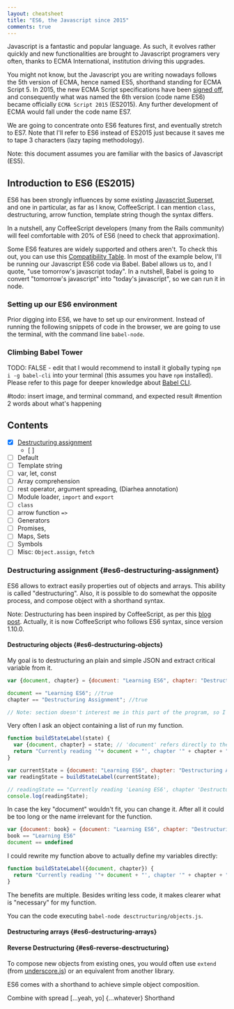 ```yaml
---
layout: cheatsheet
title: "ES6, the Javascript since 2015"
comments: true
---
```


Javascript is a fantastic and popular language. As such, it evolves rather quickly and new functionalities  are brought to Javascript programers very often, thanks to ECMA International, institution driving this upgrades.

You might not know, but the Javascript you are writing nowadays follows the 5th version of ECMA, hence named ES5, shorthand standing for ECMA Script 5. In 2015, the new ECMA Script specifications have been [signed off](http://www.ecma-international.org/ecma-262/6.0/index.html), and consequently what was named the 6th version (code name ES6) became officially `ECMA Script 2015` (ES2015). Any further development of ECMA would fall under the code name ES7.

We are going to concentrate onto ES6 features first, and eventually stretch to ES7. Note that I'll refer to ES6 instead of ES2015 just because it saves me to tape 3 characters (lazy taping methodology).

Note: this document assumes you are familiar with the basics of Javascript (ES5).

## Introduction to ES6 (ES2015)

ES6 has been strongly influences by some existing [Javascript Superset](https://github.com/jashkenas/coffeescript/wiki/List-of-languages-that-compile-to-JS), and one in particular, as far as I know, CoffeeScript. I can mention `class`, destructuring, arrow function, template string though the syntax differs.

In a nutshell, any CoffeeScript developers (many from the Rails community) will feel comfortable with 20% of ES6 (need to check that approximation).

Some ES6 features are widely supported and others aren't. To check this out, you can use this [Compatibility Table](https://kangax.github.io/compat-table/es6/). In most of the example below, I'll be running our Javascript ES6 code via Babel. Babel allows us to, and I quote, "use tomorrow's javascript today". In a nutshell, Babel is going to convert "tomorrow's javascript" into "today's javascript", so we can run it in node.

### Setting up our ES6 environment

Prior digging into ES6, we have to set up our environment. Instead of running the following snippets of code in the browser, we are going to use the terminal, with the command line `babel-node`.


### Climbing Babel Tower

TODO: FALSE - edit that
I would recommend to install it globally typing `npm i -g babel-cli` into your terminal (this assumes you have `npm` installed). Please refer to this page for deeper knowledge about [Babel CLI](https://babeljs.io/docs/usage/cli/).

#todo: insert image, and terminal command, and expected result
#mention 2 words about what's happening

## Contents

* [x] [Destructuring assignment](#es6-destructuring-assignment)
  * [ ]
* [ ] Default
* [ ] Template string
* [ ] var, let, const
* [ ] Array comprehension
* [ ] rest operator, argument spreading, (Diarhea annotation)
* [ ] Module loader, `import` and `export`
* [ ] `class`
* [ ] arrow function `=>`
* [ ] Generators
* [ ] Promises,
* [ ] Maps, Sets
* [ ] Symbols
* [ ] Misc: `Object.assign`, `fetch`

### Destructuring assignment {#es6-destructuring-assignment}

ES6 allows to extract easily properties out of objects and arrays. This ability is called "destructuring". Also, it is possible to do somewhat the opposite process, and compose object with a shorthand syntax.

Note: Destructuring has been inspired by CoffeeScript, as per this [blog post](http://blog.carbonfive.com/2011/09/28/destructuring-assignment-in-coffeescript/). Actually, it is now CoffeeScript who follows ES6 syntax, since version 1.10.0.

#### Destructuring objects {#es6-destructuring-objects}

My goal is to destructuring an plain and simple JSON and extract critical variable from it.

```javascript
var {document, chapter} = {document: "Learning ES6", chapter: "Destructuring Assignment", section: "Destructuring objects"};

document == "Learning ES6"; //true
chapter == "Destructuring Assignment"; //true

// Note: section doesn't interest me in this part of the program, so I ignore it and any other keys.
```

Very often I ask an object containing a list of run my function.
```javascript
function buildStateLabel(state) {
  var {document, chapter} = state; // 'document' refers directly to the key I'm interested into
  return "Currently reading '"+ document + "', chapter '" + chapter + "'";
}

var currentState = {document: "Learning ES6", chapter: "Destructuring Assignment", section: "Destructuring objects"};
var readingState = buildStateLabel(currentState);

// readingState == "Currently reading 'Leaning ES6', chapter 'Destructuring Assignment'";
console.log(readingState);
```

In case the key "document" wouldn't fit, you can change it. After all it could be too long or the name irrelevant for the function.

```javascript
var {document: book} = {document: "Learning ES6", chapter: "Destructuring Assignment"};
book == "Learning ES6"
document == undefined
```

I could rewrite my function above to actually define my variables directly:
```javascript
function buildStateLabel({document, chapter}) {
  return "Currently reading '"+ document + "', chapter '" + chapter + "'";
}
```
The benefits are multiple. Besides writing less code, it makes clearer what is "necessary" for my function.

You can the code executing `babel-node desctructuring/objects.js`.

#### Destructuring arrays {#es6-destructuring-arrays}



#### Reverse Destructuring {#es6-reverse-desctructuring}

To compose new objects from existing ones, you would often use `extend` (from [underscore.js](http://underscorejs.org/#extend)) or an equivalent from another library.

ES6 comes with a shorthand to achieve simple object composition.

Combine with spread
[...yeah, yo]
{...whatever}
Shorthand
